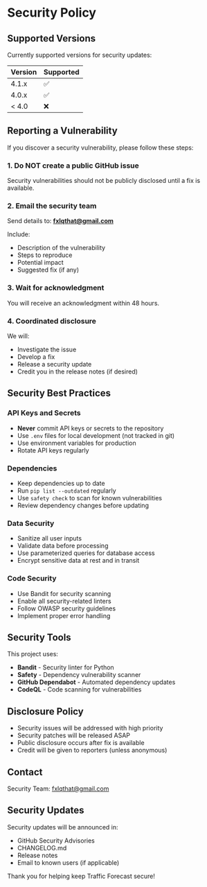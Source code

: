 # Security Policy

## Supported Versions

Currently supported versions for security updates:

| Version | Supported          |
| ------- | ------------------ |
| 4.1.x   | :white_check_mark: |
| 4.0.x   | :white_check_mark: |
| < 4.0   | :x:                |

## Reporting a Vulnerability

If you discover a security vulnerability, please follow these steps:

### 1. **Do NOT** create a public GitHub issue

Security vulnerabilities should not be publicly disclosed until a fix is available.

### 2. Email the security team

Send details to: **fxlqthat@gmail.com**

Include:

- Description of the vulnerability
- Steps to reproduce
- Potential impact
- Suggested fix (if any)

### 3. Wait for acknowledgment

You will receive an acknowledgment within 48 hours.

### 4. Coordinated disclosure

We will:

- Investigate the issue
- Develop a fix
- Release a security update
- Credit you in the release notes (if desired)

## Security Best Practices

### API Keys and Secrets

- **Never** commit API keys or secrets to the repository
- Use `.env` files for local development (not tracked in git)
- Use environment variables for production
- Rotate API keys regularly

### Dependencies

- Keep dependencies up to date
- Run `pip list --outdated` regularly
- Use `safety check` to scan for known vulnerabilities
- Review dependency changes before updating

### Data Security

- Sanitize all user inputs
- Validate data before processing
- Use parameterized queries for database access
- Encrypt sensitive data at rest and in transit

### Code Security

- Use Bandit for security scanning
- Enable all security-related linters
- Follow OWASP security guidelines
- Implement proper error handling

## Security Tools

This project uses:

- **Bandit** - Security linter for Python
- **Safety** - Dependency vulnerability scanner
- **GitHub Dependabot** - Automated dependency updates
- **CodeQL** - Code scanning for vulnerabilities

## Disclosure Policy

- Security issues will be addressed with high priority
- Security patches will be released ASAP
- Public disclosure occurs after fix is available
- Credit will be given to reporters (unless anonymous)

## Contact

Security Team: fxlqthat@gmail.com

## Security Updates

Security updates will be announced in:

- GitHub Security Advisories
- CHANGELOG.md
- Release notes
- Email to known users (if applicable)

Thank you for helping keep Traffic Forecast secure!
